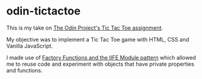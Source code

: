 # odin-tictactoe
This is my take on [The Odin Project's Tic Tac Toe assignment](https://www.theodinproject.com/lessons/node-path-javascript-tic-tac-toe).

My objective was to implement a Tic Tac Toe game with HTML, CSS and Vanilla JavaScript.

I made use of [Factory Functions and the IIFE Module pattern](https://www.theodinproject.com/lessons/node-path-javascript-factory-functions-and-the-module-pattern) which allowed me to reuse code and experiment with objects that have private properties and functions.